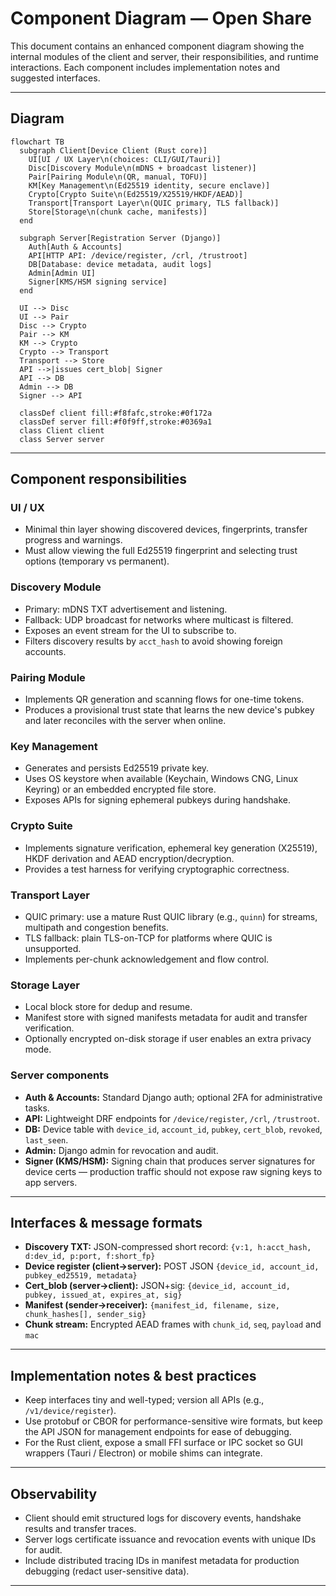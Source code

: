 # Component Diagram — Open Share


This document contains an enhanced component diagram showing the internal modules of the client and server, their responsibilities, and runtime interactions. Each component includes implementation notes and suggested interfaces.

---

## Diagram 

```mermaid
flowchart TB
  subgraph Client[Device Client (Rust core)]
    UI[UI / UX Layer\n(choices: CLI/GUI/Tauri)]
    Disc[Discovery Module\n(mDNS + broadcast listener)]
    Pair[Pairing Module\n(QR, manual, TOFU)]
    KM[Key Management\n(Ed25519 identity, secure enclave)]
    Crypto[Crypto Suite\n(Ed25519/X25519/HKDF/AEAD)]
    Transport[Transport Layer\n(QUIC primary, TLS fallback)]
    Store[Storage\n(chunk cache, manifests)]
  end

  subgraph Server[Registration Server (Django)]
    Auth[Auth & Accounts]
    API[HTTP API: /device/register, /crl, /trustroot]
    DB[Database: device metadata, audit logs]
    Admin[Admin UI]
    Signer[KMS/HSM signing service]
  end

  UI --> Disc
  UI --> Pair
  Disc --> Crypto
  Pair --> KM
  KM --> Crypto
  Crypto --> Transport
  Transport --> Store
  API -->|issues cert_blob| Signer
  API --> DB
  Admin --> DB
  Signer --> API

  classDef client fill:#f8fafc,stroke:#0f172a
  classDef server fill:#f0f9ff,stroke:#0369a1
  class Client client
  class Server server
```

---

## Component responsibilities 

### UI / UX

* Minimal thin layer showing discovered devices, fingerprints, transfer progress and warnings.
* Must allow viewing the full Ed25519 fingerprint and selecting trust options (temporary vs permanent).

### Discovery Module

* Primary: mDNS TXT advertisement and listening.
* Fallback: UDP broadcast for networks where multicast is filtered.
* Exposes an event stream for the UI to subscribe to.
* Filters discovery results by `acct_hash` to avoid showing foreign accounts.

### Pairing Module

* Implements QR generation and scanning flows for one-time tokens.
* Produces a provisional trust state that learns the new device's pubkey and later reconciles with the server when online.

### Key Management

* Generates and persists Ed25519 private key.
* Uses OS keystore when available (Keychain, Windows CNG, Linux Keyring) or an embedded encrypted file store.
* Exposes APIs for signing ephemeral pubkeys during handshake.

### Crypto Suite

* Implements signature verification, ephemeral key generation (X25519), HKDF derivation and AEAD encryption/decryption.
* Provides a test harness for verifying cryptographic correctness.

### Transport Layer

* QUIC primary: use a mature Rust QUIC library (e.g., `quinn`) for streams, multipath and congestion benefits.
* TLS fallback: plain TLS-on-TCP for platforms where QUIC is unsupported.
* Implements per-chunk acknowledgement and flow control.

### Storage Layer

* Local block store for dedup and resume.
* Manifest store with signed manifests metadata for audit and transfer verification.
* Optionally encrypted on-disk storage if user enables an extra privacy mode.

### Server components

* **Auth & Accounts:** Standard Django auth; optional 2FA for administrative tasks.
* **API:** Lightweight DRF endpoints for `/device/register`, `/crl`, `/trustroot`.
* **DB:** Device table with `device_id`, `account_id`, `pubkey`, `cert_blob`, `revoked`, `last_seen`.
* **Admin:** Django admin for revocation and audit.
* **Signer (KMS/HSM):** Signing chain that produces server signatures for device certs — production traffic should not expose raw signing keys to app servers.

---

## Interfaces & message formats

* **Discovery TXT:** JSON-compressed short record: `{v:1, h:acct_hash, d:dev_id, p:port, f:short_fp}`
* **Device register (client->server):** POST JSON `{device_id, account_id, pubkey_ed25519, metadata}`
* **Cert_blob (server->client):** JSON+sig: `{device_id, account_id, pubkey, issued_at, expires_at, sig}`
* **Manifest (sender->receiver):** `{manifest_id, filename, size, chunk_hashes[], sender_sig}`
* **Chunk stream:** Encrypted AEAD frames with `chunk_id`, `seq`, `payload` and `mac`

---

## Implementation notes & best practices

* Keep interfaces tiny and well-typed; version all APIs (e.g., `/v1/device/register`).
* Use protobuf or CBOR for performance-sensitive wire formats, but keep the API JSON for management endpoints for ease of debugging.
* For the Rust client, expose a small FFI surface or IPC socket so GUI wrappers (Tauri / Electron) or mobile shims can integrate.

---

## Observability

* Client should emit structured logs for discovery events, handshake results and transfer traces.
* Server logs certificate issuance and revocation events with unique IDs for audit.
* Include distributed tracing IDs in manifest metadata for production debugging (redact user-sensitive data).

---
